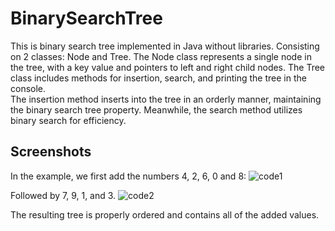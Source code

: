 # BinarySearchTree

This is binary search tree implemented in Java without libraries. Consisting on 2 classes: Node and Tree. The Node class represents a single node in the tree, with a key value and pointers to left and right child nodes. The Tree class includes methods for insertion, search, and printing the tree in the console.  
The insertion method inserts into the tree in an orderly manner, maintaining the binary search tree property. Meanwhile, the search method utilizes binary search for efficiency. 

## Screenshots  

In the example, we first add the numbers 4, 2, 6, 0 and 8:
<img src="screenshots/code1.png.png"  alt="code1">
  
Followed by 7, 9, 1, and 3. 
<img src="screenshots/code2.png.png"  alt="code2">

The resulting tree is properly ordered and contains all of the added values.

</p>
